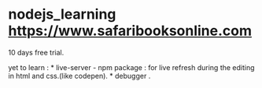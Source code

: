 # nodejs_learning  https://www.safaribooksonline.com 

 10 days free trial.

yet to learn : 
     * live-server - npm package : for live refresh during the editing in html and css.(like codepen).
     * debugger .
